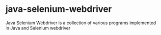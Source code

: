 # java-selenium-webdriver
Java Selenium Webdriver is a collection of various programs implemented in Java and Selenium webdriver
